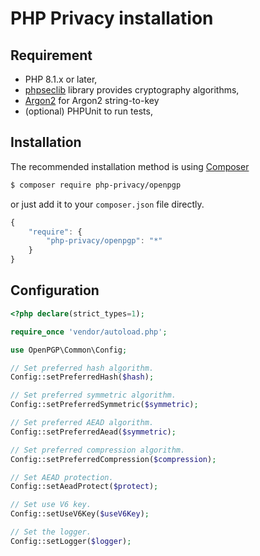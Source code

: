 PHP Privacy installation
========================

## Requirement
* PHP 8.1.x or later,
* [phpseclib](https://github.com/phpseclib/phpseclib) library provides cryptography algorithms,
* [Argon2](https://github.com/P-H-C/phc-winner-argon2) for Argon2 string-to-key
* (optional) PHPUnit to run tests,

## Installation
The recommended installation method is using [Composer](https://getcomposer.org)
```bash
$ composer require php-privacy/openpgp
```
or just add it to your `composer.json` file directly.
```javascript
{
    "require": {
        "php-privacy/openpgp": "*"
    }
}
```

## Configuration

```php
<?php declare(strict_types=1);

require_once 'vendor/autoload.php';

use OpenPGP\Common\Config;

// Set preferred hash algorithm.
Config::setPreferredHash($hash);

// Set preferred symmetric algorithm.
Config::setPreferredSymmetric($symmetric);

// Set preferred AEAD algorithm.
Config::setPreferredAead($symmetric);

// Set preferred compression algorithm.
Config::setPreferredCompression($compression);

// Set AEAD protection.
Config::setAeadProtect($protect);

// Set use V6 key.
Config::setUseV6Key($useV6Key);

// Set the logger.
Config::setLogger($logger);
```
